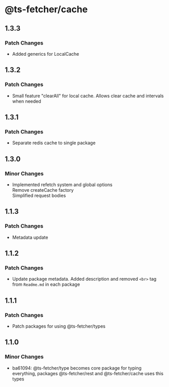 # @ts-fetcher/cache

## 1.3.3

### Patch Changes

- Added generics for LocalCache

## 1.3.2

### Patch Changes

- Small feature "clearAll" for local cache. Allows clear cache and intervals when needed

## 1.3.1

### Patch Changes

- Separate redis cache to single package

## 1.3.0

### Minor Changes

- Implemented refetch system and global options <br>
  Remove createCache factory <br>
  Simplified request bodies

## 1.1.3

### Patch Changes

- Metadata update

## 1.1.2

### Patch Changes

- Update package metadata. Added description and removed `<br>` tag from `Readme.md` in each package

## 1.1.1

### Patch Changes

- Patch packages for using @ts-fetcher/types

## 1.1.0

### Minor Changes

- ba61094: @ts-fetcher/type becomes core package for typing everything, packages @ts-fetcher/rest and @ts-fetcher/cache uses this types
